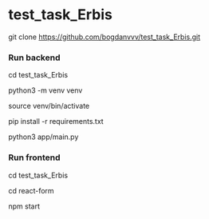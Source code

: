 # test_task_Erbis

git clone https://github.com/bogdanvvv/test_task_Erbis.git


### Run backend

cd test_task_Erbis

python3 -m venv venv

source venv/bin/activate

pip install -r requirements.txt 

python3 app/main.py 

### Run frontend

cd test_task_Erbis

cd react-form

npm start

